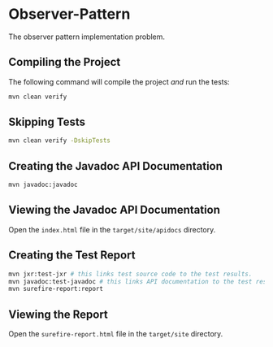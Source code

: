 # Observer-Pattern

The observer pattern implementation problem.

## Compiling the Project

The following command will compile the project *and* run the tests:

```bash
mvn clean verify
```

## Skipping Tests

```bash
mvn clean verify -DskipTests
```
## Creating the Javadoc API Documentation

```bash
mvn javadoc:javadoc
```

## Viewing the Javadoc API Documentation

Open the `index.html` file in the `target/site/apidocs` directory.

## Creating the Test Report

```bash
mvn jxr:test-jxr # this links test source code to the test results.
mvn javadoc:test-javadoc # this links API documentation to the test results.
mvn surefire-report:report
```

## Viewing the Report

Open the `surefire-report.html` file in the `target/site` directory.
